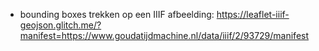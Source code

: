 * bounding boxes trekken op een IIIF afbeelding: https://leaflet-iiif-geojson.glitch.me/?manifest=https://www.goudatijdmachine.nl/data/iiif/2/93729/manifest
